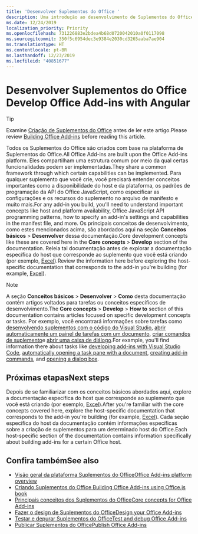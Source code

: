 ```yaml
---
title: 'Desenvolver Suplementos do Office '
description: Uma introdução ao desenvolvimento de Suplementos do Office.
ms.date: 12/24/2019
localization_priority: Priority
ms.openlocfilehash: 731226883e2bdea4b68d0720042010a0f0117098
ms.sourcegitcommit: 350f5c6954dec3e9384e2030cd3265aaba7ae904
ms.translationtype: HT
ms.contentlocale: pt-BR
ms.lasthandoff: 12/23/2019
ms.locfileid: "40851677"
---
```

# <a name="develop-office-add-ins"></a><span data-ttu-id="a4000-103">Desenvolver Suplementos do Office </span><span class="sxs-lookup"><span data-stu-id="a4000-103">Develop Office Add-ins with Angular</span></span>

> [!TIP]
> <span data-ttu-id="a4000-104">Examine [Criação de Suplementos do Office](../overview/office-add-ins-fundamentals.md) antes de ler este artigo.</span><span class="sxs-lookup"><span data-stu-id="a4000-104">Please review [Building Office Add-ins](../overview/office-add-ins-fundamentals.md) before reading this article.</span></span>

<span data-ttu-id="a4000-105">Todos os Suplementos do Office são criados com base na plataforma de Suplementos do Office.</span><span class="sxs-lookup"><span data-stu-id="a4000-105">All Office Add-ins are built upon the Office Add-ins platform.</span></span> <span data-ttu-id="a4000-106">Eles compartilham uma estrutura comum por meio da qual certas funcionalidades podem ser implementadas.</span><span class="sxs-lookup"><span data-stu-id="a4000-106">They share a common framework through which certain capabilities can be implemented.</span></span> <span data-ttu-id="a4000-107">Para qualquer suplemento que você crie, você precisará entender conceitos importantes como a disponibilidade do host e da plataforma, os padrões de programação da API do Office JavaScript, como especificar as configurações e os recursos do suplemento no arquivo de manifesto e muito mais.</span><span class="sxs-lookup"><span data-stu-id="a4000-107">For any add-in you build, you'll need to understand important concepts like host and platform availability, Office JavaScript API programming patterns, how to specify an add-in's settings and capabilities in the manifest file, and more.</span></span> <span data-ttu-id="a4000-108">Os principais conceitos de desenvolvimento, como estes mencionados acima, são abordados aqui na seção **Conceitos básicos** > **Desenvolver** dessa documentação.</span><span class="sxs-lookup"><span data-stu-id="a4000-108">Core development concepts like these are covered here in the **Core concepts** > **Develop** section of the documentation.</span></span> <span data-ttu-id="a4000-109">Releia tal documentação antes de explorar a documentação específica do host que corresponde ao suplemento que você está criando (por exemplo, [Excel](../excel/index.md)).</span><span class="sxs-lookup"><span data-stu-id="a4000-109">Review the information here before exploring the host-specific documentation that corresponds to the add-in you're building (for example, [Excel](../excel/index.md)).</span></span>

> [!NOTE]
> <span data-ttu-id="a4000-110">A seção **Conceitos básicos** > **Desenvolver** > **Como** desta documentação contém artigos voltados para tarefas ou conceitos específicos de desenvolvimento.</span><span class="sxs-lookup"><span data-stu-id="a4000-110">The **Core concepts** > **Develop** > **How to** section of this documentation contains articles focused on specific development concepts or tasks.</span></span> <span data-ttu-id="a4000-111">Por exemplo, você encontrará informações sobre tarefas como [desenvolvendo suplementos com o código do Visual Studio](develop-add-ins-vscode.md), [abrir automaticamente um painel de tarefas com um documento](automatically-open-a-task-pane-with-a-document.md), [criar comandos de suplemento](create-addin-commands.md)e [abrir uma caixa de diálogo](dialog-api-in-office-add-ins.md).</span><span class="sxs-lookup"><span data-stu-id="a4000-111">For example, you'll find information there about tasks like [developing add-ins with Visual Studio Code](develop-add-ins-vscode.md), [automatically opening a task pane with a document](automatically-open-a-task-pane-with-a-document.md), [creating add-in commands](create-addin-commands.md), and [opening a dialog box](dialog-api-in-office-add-ins.md).</span></span>

## <a name="next-steps"></a><span data-ttu-id="a4000-112">Próximas etapas</span><span class="sxs-lookup"><span data-stu-id="a4000-112">Next steps</span></span>

<span data-ttu-id="a4000-113">Depois de se familiarizar com os conceitos básicos abordados aqui, explore a documentação específica do host que corresponde ao suplemento que você está criando (por exemplo, [Excel](../excel/index.md)).</span><span class="sxs-lookup"><span data-stu-id="a4000-113">After you're familiar with the core concepts covered here, explore the host-specific documentation that corresponds to the add-in you're building (for example, [Excel](../excel/index.md)).</span></span> <span data-ttu-id="a4000-114">Cada seção específica do host da documentação contém informações específicas sobre a criação de suplementos para um determinado host do Office.</span><span class="sxs-lookup"><span data-stu-id="a4000-114">Each host-specific section of the documentation contains information specifically about building add-ins for a certain Office host.</span></span>

## <a name="see-also"></a><span data-ttu-id="a4000-115">Confira também</span><span class="sxs-lookup"><span data-stu-id="a4000-115">See also</span></span>

- [<span data-ttu-id="a4000-116">Visão geral da plataforma Suplementos do Office</span><span class="sxs-lookup"><span data-stu-id="a4000-116">Office Add-ins platform overview</span></span>](../overview/office-add-ins.md)
- [<span data-ttu-id="a4000-117">Criando Suplementos do Office </span><span class="sxs-lookup"><span data-stu-id="a4000-117">Building Office Add-ins using Office.js book</span></span>](../overview/office-add-ins-fundamentals.md)
- [<span data-ttu-id="a4000-118">Principais conceitos dos Suplementos do Office</span><span class="sxs-lookup"><span data-stu-id="a4000-118">Core concepts for Office Add-ins</span></span>](../overview/core-concepts-office-add-ins.md)
- [<span data-ttu-id="a4000-119">Fazer o design de Suplementos do Office</span><span class="sxs-lookup"><span data-stu-id="a4000-119">Design your Office Add-ins</span></span>](../design/add-in-design.md)
- [<span data-ttu-id="a4000-120">Testar e depurar Suplementos do Office</span><span class="sxs-lookup"><span data-stu-id="a4000-120">Test and debug Office Add-ins</span></span>](../testing/test-debug-office-add-ins.md)
- [<span data-ttu-id="a4000-121">Publicar Suplementos do Office</span><span class="sxs-lookup"><span data-stu-id="a4000-121">Publish Office Add-ins</span></span>](../publish/publish.md)